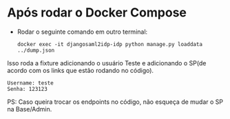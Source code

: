 # Após rodar o Docker Compose

- Rodar o seguinte comando em outro terminal:

    `docker exec -it djangosaml2idp-idp python manage.py loaddata ../dump.json`

Isso roda a fixture adicionando o usuário Teste e adicionando o SP(de acordo com os links que estão rodando no código).

```
Username: teste
Senha: 123123
```

PS: Caso queira trocar os endpoints no código, não esqueça de mudar o SP na Base/Admin.